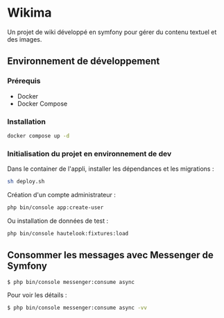 # Wikima

Un projet de wiki développé en symfony pour gérer du contenu textuel et des images.

## Environnement de développement
### Prérequis
* Docker
* Docker Compose

### Installation
```bash
docker compose up -d
```

### Initialisation du projet en environnement de dev
Dans le container de l'appli, installer les dépendances et les migrations :
```bash
sh deploy.sh
```

Création d'un compte administrateur :
```bash
php bin/console app:create-user
```

Ou installation de données de test :
```bash
php bin/console hautelook:fixtures:load
```

## Consommer les messages avec Messenger de Symfony
```bash
$ php bin/console messenger:consume async
```

Pour voir les détails :
```bash
$ php bin/console messenger:consume async -vv
```